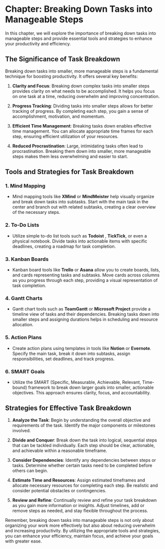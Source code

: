 Chapter: Breaking Down Tasks into Manageable Steps
==================================================

In this chapter, we will explore the importance of breaking down tasks into manageable steps and provide essential tools and strategies to enhance your productivity and efficiency.

The Significance of Task Breakdown
----------------------------------

Breaking down tasks into smaller, more manageable steps is a fundamental technique for boosting productivity. It offers several key benefits:

1. **Clarity and Focus**: Breaking down complex tasks into smaller steps provides clarity on what needs to be accomplished. It helps you focus on one task at a time, reducing overwhelm and improving concentration.

2. **Progress Tracking**: Dividing tasks into smaller steps allows for better tracking of progress. By completing each step, you gain a sense of accomplishment, motivation, and momentum.

3. **Efficient Time Management**: Breaking tasks down enables effective time management. You can allocate appropriate time frames for each step, ensuring efficient utilization of your resources.

4. **Reduced Procrastination**: Large, intimidating tasks often lead to procrastination. Breaking them down into smaller, more manageable steps makes them less overwhelming and easier to start.

Tools and Strategies for Task Breakdown
---------------------------------------

### 1. **Mind Mapping**

* Mind mapping tools like **XMind** or **MindMeister** help visually organize and break down tasks into subtasks. Start with the main task in the center and branch out with related subtasks, creating a clear overview of the necessary steps.

### 2. **To-Do Lists**

* Utilize simple to-do list tools such as **Todoist** , **TickTick**, or even a physical notebook. Divide tasks into actionable items with specific deadlines, creating a roadmap for task completion.

### 3. **Kanban Boards**

* Kanban board tools like **Trello** or **Asana** allow you to create boards, lists, and cards representing tasks and subtasks. Move cards across columns as you progress through each step, providing a visual representation of task completion.

### 4. **Gantt Charts**

* Gantt chart tools such as **TeamGantt** or **Microsoft Project** provide a timeline view of tasks and their dependencies. Breaking tasks down into smaller steps and assigning durations helps in scheduling and resource allocation.

### 5. **Action Plans**

* Create action plans using templates in tools like **Notion** or **Evernote**. Specify the main task, break it down into subtasks, assign responsibilities, set deadlines, and track progress.

### 6. **SMART Goals**

* Utilize the SMART (Specific, Measurable, Achievable, Relevant, Time-bound) framework to break down larger goals into smaller, actionable objectives. This approach ensures clarity, focus, and accountability.

Strategies for Effective Task Breakdown
---------------------------------------

1. **Analyze the Task**: Begin by understanding the overall objective and requirements of the task. Identify the major components or milestones involved.

2. **Divide and Conquer**: Break down the task into logical, sequential steps that can be tackled individually. Each step should be clear, actionable, and achievable within a reasonable timeframe.

3. **Consider Dependencies**: Identify any dependencies between steps or tasks. Determine whether certain tasks need to be completed before others can begin.

4. **Estimate Time and Resources**: Assign estimated timeframes and allocate necessary resources for completing each step. Be realistic and consider potential obstacles or contingencies.

5. **Review and Refine**: Continually review and refine your task breakdown as you gain more information or insights. Adjust timelines, add or remove steps as needed, and stay flexible throughout the process.

Remember, breaking down tasks into manageable steps is not only about organizing your work more effectively but also about reducing overwhelm and increasing productivity. By utilizing the appropriate tools and strategies, you can enhance your efficiency, maintain focus, and achieve your goals with greater ease.
